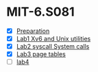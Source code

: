 # MIT-6.S081

- [x] [Preparation](https://github.com/LaPhilosophie/MIT-6.S081/tree/main/Preparation)
- [x] [Lab1 Xv6 and Unix utilities](https://github.com/LaPhilosophie/MIT-6.S081/tree/main/Lab1%20Xv6%20and%20Unix%20utilities)
- [x] [Lab2 syscall System calls](https://github.com/LaPhilosophie/MIT-6.S081/tree/main/Lab2%20syscall%20System%20calls)
- [x] [Lab3 page tables](https://github.com/LaPhilosophie/MIT-6.S081/tree/main/Lab3%20page%20tables)
- [ ] [lab4]()
